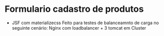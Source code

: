 # Formulario cadastro de produtos

- JSF com materializecss
	Feito para testes de balanceamnto de carga  no seguinte cenário:
	Nginx com loadbalancer + 3 tomcat em Cluster
